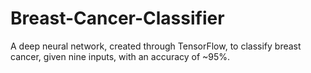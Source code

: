 # Breast-Cancer-Classifier
A deep neural network, created through TensorFlow, to classify breast cancer, given nine inputs, with an accuracy of ~95%.
